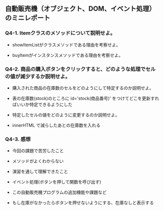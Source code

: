 ## 自動販売機（オブジェクト、DOM、イベント処理）のミニレポート
### Q4-1. Itemクラスのメソッドについて説明せよ。
* showItemListがクラスメソッドである理由を考察せよ。

* buyItemがインスタンスメソッドである理由を考察せよ。


### Q4-2. 商品の購入ボタンをクリックすると、どのような処理でセルの値が減少するか説明せよ。
* 購入された商品の在庫数のセルをどのようにして特定するのか説明せよ。
* 表の在庫数(stock)のところに id='stock(商品番号)' をつけてどこを更新すればいいか特定できるようにした

* 特定したセルの値をどのように変更するのか説明せよ。
* innerHTML で減らしたあとの在庫数を入れる

### Q4-3. 感想
* 今回の課題で苦労したこと
* メソッドがよくわからない

* 演習を通して理解できたこと
* イベント処理(ボタンを押して関数を呼び出す)

* この自動販売機プログラムの追加機能や課題など
* もし在庫がなかったらボタンを押せないようにする、在庫なしと表示する
